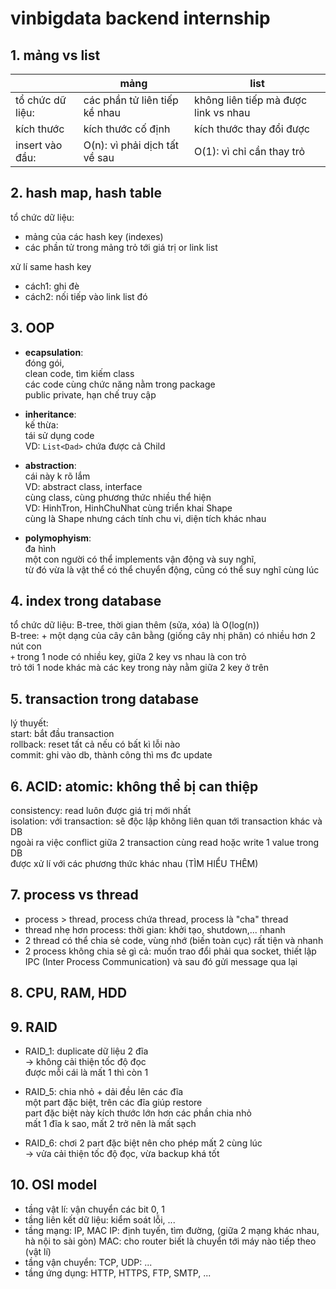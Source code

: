 # vinbigdata backend internship

## 1. mảng vs list

|                  | mảng                          | list                                 |
| ---------------- | ----------------------------- | ------------------------------------ |
| tổ chức dữ liệu: | các phần tử liên tiếp kề nhau | không liên tiếp mà được link vs nhau |
| kích thước       | kích thước cố định            | kích thước thay đổi được             |
| insert vào đầu:  | O(n): vì phải dịch tất về sau | O(1): vì chỉ cần thay trỏ            |

## 2. hash map, hash table

tổ chức dữ liệu:

-   mảng của các hash key (indexes)
-   các phần tử trong mảng trỏ tới giá trị or link list

xử lí same hash key

-   cách1: ghi đè
-   cách2: nối tiếp vào link list đó

## 3. OOP

-   **ecapsulation**: <br>
    đóng gói, <br>
    clean code, tìm kiếm class <br>
    các code cùng chức năng nằm trong package <br>
    public private, hạn chế truy cập

-   **inheritance**: <br>
    kế thừa: <br>
    tái sử dụng code <br>
    VD: `List<Dad>` chứa được cả Child

-   **abstraction**: <br>
    cái này k rõ lắm <br>
    VD: abstract class, interface <br>
    cùng class, cùng phương thức nhiều thể hiện <br>
    VD: HinhTron, HinhChuNhat cùng triển khai Shape <br>
    cùng là Shape nhưng cách tính chu vi, diện tích khác nhau

-   **polymophyism**: <br>
    đa hình <br>
    một con người có thể implements vận động và suy nghĩ, <br>
    từ đó vừa là vật thể có thể chuyển động, cũng có thể suy nghĩ cùng lúc

## 4. index trong database

tổ chức dữ liệu: B-tree, thời gian thêm (sửa, xóa) là O(log(n)) <br>
B-tree: + một dạng của cây cân bằng (giống cây nhị phân) có nhiều hơn 2 nút con <br>
`+` trong 1 node có nhiều key, giữa 2 key vs nhau là con trỏ <br>
trỏ tới 1 node khác mà các key trong này nằm giữa 2 key ở trên

## 5. transaction trong database

lý thuyết: <br>
start: bắt đầu transaction <br>
rollback: reset tất cả nếu có bất kì lỗi nào <br>
commit: ghi vào db, thành công thì ms đc update

## 6. ACID: atomic: không thể bị can thiệp

consistency: read luôn được giá trị mới nhất <br>
isolation: với transaction: sẽ độc lập không liên quan tới transaction khác và DB <br>
ngoài ra việc conflict giữa 2 transaction cùng read hoặc write 1 value trong DB <br>
được xử lí với các phương thức khác nhau (TÌM HIỂU THÊM)</p>

## 7. process vs thread

-   process > thread, process chứa thread, process là "cha" thread
-   thread nhẹ hơn process: thời gian: khởi tạo, shutdown,... nhanh
-   2 thread có thể chia sẻ code, vùng nhớ (biến toàn cục) rất tiện và nhanh
-   2 process không chia sẻ gì cả: muốn trao đổi phải qua socket, thiết lập IPC
    (Inter Process Communication) và sau đó gửi message qua lại

## 8. CPU, RAM, HDD

## 9. RAID

-   RAID_1: duplicate dữ liệu 2 đĩa <br>
    -> không cải thiện tốc độ đọc <br>
    được mỗi cái là mất 1 thì còn 1

-   RAID_5: chia nhỏ + dải đều lên các đĩa <br>
    một part đặc biệt, trên các đĩa giúp restore <br>
    part đặc biệt này kích thước lớn hơn các phần chia nhỏ <br>
    mất 1 đĩa k sao, mất 2 trở nên là mất sạch

-   RAID_6: chơi 2 part đặc biệt nên cho phép mất 2 cùng lúc <br>
    -> vửa cải thiện tốc độ đọc, vừa backup khá tốt

## 10. OSI model

-   tầng vật lí: vận chuyển các bit 0, 1
-   tầng liên kết dữ liệu: kiểm soát lỗi, ...
-   tầng mạng: IP, MAC
    IP: định tuyến, tìm đường, (giữa 2 mạng khác nhau, hà nội to sài gòn)
    MAC: cho router biết là chuyển tới máy nào tiếp theo (vật lí)
-   tầng vận chuyển: TCP, UDP: ...
-   tầng ứng dụng: HTTP, HTTPS, FTP, SMTP, ...
